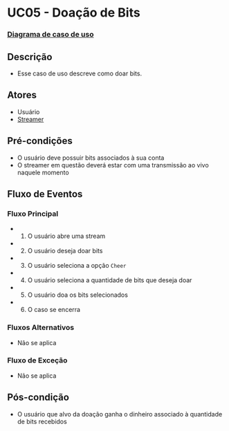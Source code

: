 # UC05 - Doação de Bits

### [Diagrama de caso de uso](Diagrama-doar-bits)

## Descrição
* Esse caso de uso descreve como doar bits.

## Atores
* Usuário
* [Streamer](Streamer)

## Pré-condições
* O usuário deve possuir bits associados à sua conta
* O streamer em questão deverá estar com uma transmissão ao vivo naquele momento

## Fluxo de Eventos
### Fluxo Principal
* 1. O usuário abre uma stream
* 2. O usuário deseja doar bits
* 3. O usuário seleciona a opção ```Cheer```
* 4. O usuário seleciona a quantidade de bits que deseja doar
* 5. O usuário doa os bits selecionados
* 6. O caso se encerra

### Fluxos Alternativos
* Não se aplica

### Fluxo de Exceção
* Não se aplica

## Pós-condição
* O usuário que alvo da doação ganha o dinheiro associado à quantidade de bits recebidos